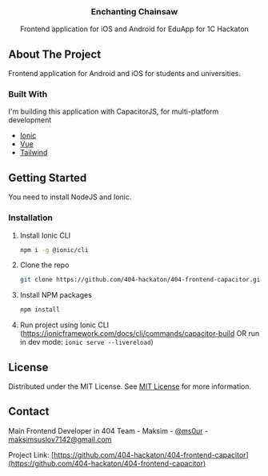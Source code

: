 
<br/>
<div align="center">

<h3 align="center">Enchanting Chainsaw</h3>
<p align="center">
Frontend application for iOS and Android for EduApp for 1C Hackaton


  


</p>
</div>

## About The Project

Frontend application for Android and iOS for students and universities. 
### Built With

I'm building this application with CapacitorJS, for multi-platform development 

- [Ionic](https://ionicframework.com/)
- [Vue](https://vuejs.org)
- [Tailwind](https://tailwindcss.com/)
## Getting Started

You need to install NodeJS and Ionic.
### Installation



1. Install Ionic CLI
   ```sh
   npm i -g @ionic/cli
   ```
2. Clone the repo
   ```sh
   git clone https://github.com/404-hackaton/404-frontend-capacitor.git
   ```
3. Install NPM packages
   ```sh
   npm install
   ```
4. Run project using Ionic CLI (https://ionicframework.com/docs/cli/commands/capacitor-build OR run in dev mode: `ionic serve --livereload`)
## License

Distributed under the MIT License. See [MIT License](https://opensource.org/licenses/MIT) for more information.
## Contact

Main Frontend Developer in 404 Team - Maksim - [@ms0ur](https://t.me/ms0ur) - maksimsuslov7142@gmail.com

Project Link: [https://github.com/404-hackaton/404-frontend-capacitor](https://github.com/404-hackaton/404-frontend-capacitor)
